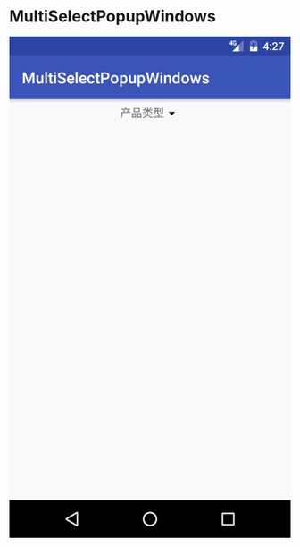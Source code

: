 # MultiSelectPopupWindows

![](https://raw.githubusercontent.com/hfrommane/MultiSelectPopupWindows/master/image/image.gif)